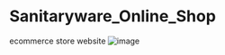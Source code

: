 # Sanitaryware_Online_Shop
ecommerce store website
![image](https://user-images.githubusercontent.com/95700607/201404470-71204f15-12e0-47be-8ae6-b6958faa02d1.png)

